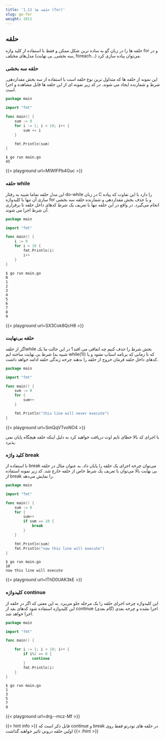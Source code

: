 ```yaml
---
title: '1.11 حلقه ها (for)'
slug: go-for
weight: 1011
---
```


## حلقه
حلقه ها را در زبان گو به ساده ترین شکل ممکن و فقط با استفاده از کلید واژه for و در مدل‌های مختلف (سه بخشی, بی نهایت, foreach...) می‌توان پیاده سازی کرد.

### حلقه سه بخشی
این نمونه از حلقه ها که متداول ترین نوع حلقه است با استفاده از سه بخش مقداردهی, شرط و شمارنده ایجاد می شوند.
در کد زیر نمونه ای از این حلقه ها قابل مشاهده و اجرا است.
```go
package main

import "fmt"

func main() {
	sum := 0
	for i := 1; i < 10; i++ {
		sum += i
	}

	fmt.Println(sum)
}
```

```shell
$ go run main.go
45
```

{{< playground url=MIWIFPb4Guc >}}

### حلقه while
این مدل حلقه تماما شبیه به رفتار do-while در زبان C را دارد با این تفاوت که پیاده سازی آن تنها با کلیدواژه for و با حذف بخش مقداردهی و شمارنده حلقه سه بخشی انجام می‌گیرد. در واقع در این حلقه تنها با تعریف یک شرط کدهای داخل حلقه تا برقراری آن شرط اجرا می شوند.

```go
package main

import "fmt"

func main() {
	i := 0
	for i < 10 {
		fmt.Println(i)
		i++
	}
}
```
```shell
$ go run main.go
0
1
2
3
4
5
6
7
8
9
```

{{< playground url=SX3Cok8QcH8 >}}


### حلقه بی‌نهایت
اگر از حلقهwhile بخش شرط را حذف کنیم چه اتفاقی می افتد؟ در این حالت ما یک شرط بی نهایت ساخته ایم (شبیه به while(1)) که تا زمانی‌ که برنامه استاپ نشود و یا کدهای داخل حلقه فرمان خروج از حلقه را ندهند چرخه زندگی حلقه ادامه خواهد داشت.

```go
package main

import "fmt"

func main() {
	sum := 0
	for {
		sum++
	}

	fmt.Println("this line will never execute")
}
```

{{< playground url=SmQqVTvoNO4 >}}

با اجرای کد بالا خطای تایم اوت دریافت خواهید کرد به دلیل اینکه حلقه هیچگاه پایان نمی پذیرد.

### کلید واژه break
با استفاده از break می‌توان چرخه اجرای یک حلقه را پایان داد. به عنوان مثال در حلقه بی نهایت بالا می‌توان با تعریف یک شرط خاص از حلقه خارج شد. کد زیر نمونه استفاده از break را نمایش می‌دهد.

```go
package main

import "fmt"

func main() {
	sum := 0
	for {
		sum++
		if sum == 10 {
			break
		}
	}

	fmt.Println(sum)
	fmt.Println("now this line will execute")
}
```

```shell
$ go run main.go
10
now this line will execute
```

{{< playground url=IThD0UAK3kE >}}


### کلیدواژه continue 
این کلیدواژه چرخه اجرای حلقه را یک مرحله جلو می‌برد. به این معنی که اگر در حلقه از این کلیدواژه استفاده شود کدهای بعد از continue اجرا نشده و چرخه بعدی (گام بعدی) اجرا خواهد شد.

```go
package main

import "fmt"

func main() {

	for i := 1; i < 10; i++ {
		if i%2 == 0 {
			continue
		}
		fmt.Println(i)
	}
}
```

```shell
$ go run main.go
1
3
5
7
9
```

{{< playground url=drg--mcz-Mf >}}


{{< hint info >}}
قابل ذکر است که continue و break در حلقه های تودرتو فقط روی اولین حلقه درونی تاثیر خواهند گذاشت 
{{< /hint >}}

